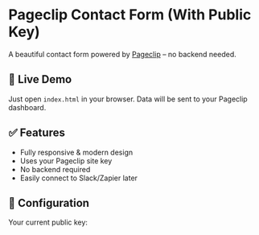 # Pageclip Contact Form (With Public Key)

A beautiful contact form powered by [Pageclip](https://pageclip.co) – no backend needed.

## 🚀 Live Demo

Just open `index.html` in your browser. Data will be sent to your Pageclip dashboard.

## ✅ Features

- Fully responsive & modern design
- Uses your Pageclip site key
- No backend required
- Easily connect to Slack/Zapier later

## 🔧 Configuration

Your current public key:

